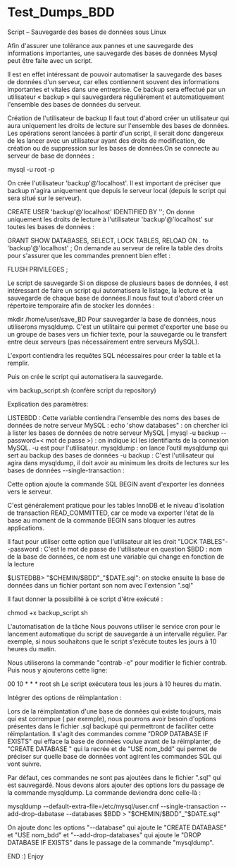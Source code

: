 # Test_Dumps_BDD

Script – Sauvegarde des bases de données sous Linux

Afin d'assurer une tolérance aux pannes et une sauvegarde des informations importantes, 
une sauvegarde des bases de données Mysql peut être faite avec un script.

Il est en effet intéressant de pouvoir automatiser la sauvegarde des bases de données d'un serveur, 
car elles contiennent souvent des informations importantes et vitales dans une entreprise. 
Ce backup sera effectué par un utilisateur « backup » qui sauvegardera régulièrement et 
automatiquement l'ensemble des bases de données du serveur.

Création de l'utilisateur de backup
Il faut tout d'abord créer un utilisateur qui aura uniquement les droits de lecture sur 
l'ensemble des bases de données. Les opérations seront lancées à partir d'un script, 
il serait donc dangereux de les lancer avec un utilisateur ayant des droits de modification, 
de création ou de suppression sur les bases de données.On se connecte au serveur de base de données :

mysql -u root -p

On crée l'utilisateur 'backup'@'localhost'. Il est important de préciser que backup n'agira uniquement que 
depuis le serveur local (depuis le script qui sera situé sur le serveur).

CREATE USER 'backup'@'localhost' IDENTIFIED BY '';
On donne uniquement les droits de lecture à l'utilisateur 'backup'@'localhost' sur toutes les bases de données :

GRANT SHOW DATABASES, SELECT, LOCK TABLES, RELOAD ON *.* to 'backup'@'localhost' ;
On demande au serveur de relire la table des droits pour s'assurer que les commandes prennent bien effet :

FLUSH PRIVILEGES ;

Le script de sauvegarde
Si on dispose de plusieurs bases de données, il est intéressant de faire un script qui automatisera le listage, la lecture et la sauvegarde de chaque base de données.Il nous faut tout d'abord créer un répertoire temporaire afin de stocker les données :

mkdir /home/user/save_BD
Pour sauvegarder la base de données, nous utiliserons mysqldump. C'est un utilitaire qui permet d'exporter 
une base ou un groupe de bases vers un fichier texte, pour la sauvegarde ou le transfert entre deux serveurs 
(pas nécessairement entre serveurs MySQL).

L'export contiendra les requêtes SQL nécessaires pour créer la table et la remplir.

Puis on crée le script qui automatisera la sauvegarde.

vim backup_script.sh (confère script du repository)

Explication des paramètres:

LISTEBDD : Cette variable contiendra l'ensemble des noms des bases de données de notre serveur MySQL :
echo 'show databases" : on chercher ici à lister les bases de données de notre serveur MySQL
| mysql -u backup --password=< mot de passe >) : on indique ici les identifiants de la connexion MySQL. -u est pour l'utilisateur.
mysqldump : on lance l’outil mysqldump qui sert au backup des bases de données
-u backup : C'est l'utilisateur qui agira dans mysqldump, il doit avoir au minimum les droits de lectures sur 
les bases de données --single-transaction : 

Cette option ajoute la commande SQL BEGIN avant d'exporter les données vers le serveur. 

C'est généralement pratique pour les tables InnoDB et le niveau d'isolation de transaction READ_COMMITTED, 
car ce mode va exporter l'état de la base au moment de la commande BEGIN sans bloquer les autres applications. 

Il faut pour utiliser cette option que l'utilisateur ait les droit "LOCK TABLES"--password : 
C'est le mot de passe de l'utilisateur en question
$BDD : nom de la base de données, ce nom est une variable qui change en fonction de la lecture

$LISTEDBB> "$CHEMIN/$BDD"_"$DATE.sql": 
on stocke ensuite la base de données dans un fichier portant son nom avec l'extension ".sql"

Il faut donner la possibilité à ce script d'être exécuté :

chmod +x backup_script.sh

L'automatisation de la tâche
Nous pouvons utiliser le service cron pour le lancement automatique du script de sauvegarde à un intervalle 
régulier. Par exemple, si nous souhaitons que le script s'exécute toutes les jours à 10 heures du matin. 

Nous utiliserons la commande "contrab -e" pour modifier le fichier contrab. Puis nous y ajouterons cette ligne:

00 10 * * * root sh
Le script exécutera tous les jours à 10 heures du matin.

Intégrer des options de réimplantation :

Lors de la réimplantation d'une base de données qui existe toujours, mais qui est corrompue ( par exemple), 
nous pourrons avoir besoin d'options présentes dans le fichier .sql backupé qui permettront de faciliter cette 
réimplantation. Il s'agit des commandes comme "DROP DATABASE IF EXISTS" qui efface la base de données voulue 
avant de la réimplanter, de "CREATE DATABASE " qui la recrée et de "USE nom_bdd" qui permet de préciser sur 
quelle base de données vont agirent les commandes SQL qui vont suivre.

Par défaut, ces commandes ne sont pas ajoutées dans le fichier ".sql" qui est sauvegardé. Nous devons alors 
ajouter des options lors du passage de la commande mysqldump. La commande deviendra donc celle-là :

mysqldump --default-extra-file=/etc/mysql/user.cnf --single-transaction --add-drop-dabatase --databases $BDD > "$CHEMIN/$BDD"_"$DATE.sql"

On ajoute donc les options "--database" qui ajoute le "CREATE DATABASE" et "USE nom_bdd" et "--add-drop-databases" 
qui ajoute le "DROP DATABASE IF EXISTS" dans le passage de la commande "mysqldump".

END :)
Enjoy